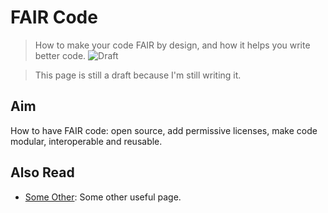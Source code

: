 # FAIR Code
> How to make your code FAIR by design, and how it helps you write better code.
![Draft](https://img.shields.io/badge/status-draft-red)

> This page is still a draft because I'm still writing it.

## Aim
How to have FAIR code: open source, add permissive licenses, make code modular, interoperable and reusable.

## Also Read
- [Some Other](/CONTRIBUTING.md): Some other useful page. 